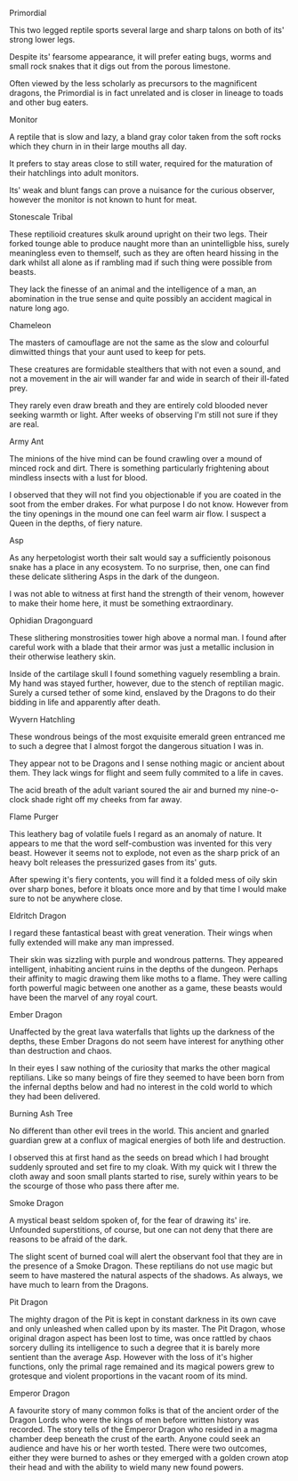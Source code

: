 Primordial

This two legged reptile sports
several large and sharp talons
on both of its' strong lower legs.

Despite its' fearsome appearance,
it will prefer eating bugs, worms
and small rock snakes that it digs
out from the porous limestone.

Often viewed by the less
scholarly as precursors to the
magnificent dragons, the
Primordial is in fact unrelated
and is closer in lineage to
toads and other bug eaters.






Monitor

A reptile that is slow and lazy,
a bland gray color taken from
the soft rocks which they churn
in in their large mouths all day.

It prefers to stay areas close to
still water, required for the
maturation of their hatchlings
into adult monitors.

Its' weak and blunt fangs can
prove a nuisance for the curious
observer, however the monitor
is not known to hunt for meat.






Stonescale Tribal

These reptilioid creatures skulk
around upright on their two legs.
Their forked tounge able to
produce naught more than
an unintelligble hiss, surely
meaningless even to themself,
such as they are often heard
hissing in the dark whilst all alone
as if rambling mad if such thing
were possible from beasts.

They lack the finesse of an animal
and the intelligence of a man, an
abomination in the true sense
and quite possibly an accident
magical in nature long ago.







Chameleon

The masters of camouflage are
not the same as the slow and
colourful dimwitted things that
your aunt used to keep for pets.

These creatures are formidable
stealthers that with not even
a sound, and not a movement
in the air will wander far and wide
in search of their ill-fated prey.

They rarely even draw breath
and they are entirely cold blooded
never seeking warmth or light.
After weeks of observing I'm
still not sure if they are real.






Army Ant

The minions of the hive mind
can be found crawling over
a mound of minced rock and dirt.
There is something particularly
frightening about mindless
insects with a lust for blood.

I observed that they will not
find you objectionable if you
are coated in the soot from
the ember drakes. For what
purpose I do not know. However
from the tiny openings in
the mound one can feel warm air
flow. I suspect a Queen
in the depths, of fiery nature.






Asp

As any herpetologist worth
their salt would say
a sufficiently poisonous
snake has a place in any
ecosystem. To no surprise,
then, one can find these
delicate slithering Asps
in the dark of the dungeon.

I was not able to
witness at first hand the
strength of their venom,
however to make their
home here, it must be
something extraordinary.






Ophidian Dragonguard

These slithering monstrosities
tower high above a normal man.
I found after careful work with
a blade that their armor was
just a metallic inclusion in
their otherwise leathery skin.

Inside of the cartilage skull I
found something vaguely
resembling a brain. My hand was
stayed further, however, due
to the stench of reptilian magic.
Surely a cursed tether of some
kind, enslaved by the Dragons
to do their bidding in life and
apparently after death.






Wyvern Hatchling

These wondrous beings of
the most exquisite emerald
green entranced me to such
a degree that I almost forgot
the dangerous situation I was in.

They appear not to be Dragons
and I sense nothing magic or
ancient about them. They lack
wings for flight and seem
fully commited to a life in caves.

The acid breath of the adult
variant soured the air and burned
my nine-o-clock shade right
off my cheeks from far away.






Flame Purger

This leathery bag of volatile
fuels I regard as an anomaly
of nature. It appears to me
that the word self-combustion
was invented for this very beast.
However it seems not to explode,
not even as the sharp prick
of an heavy bolt releases the
pressurized gases from its' guts.

After spewing it's fiery contents,
you will find it a folded mess
of oily skin over sharp bones,
before it bloats once more and
by that time I would make sure
to not be anywhere close.






Eldritch Dragon

I regard these fantastical beast
with great veneration. Their
wings when fully extended
will make any man impressed.

Their skin was sizzling with purple
and wondrous patterns. They
appeared intelligent, inhabiting
ancient ruins in the depths of
the dungeon. Perhaps their affinity
to magic drawing them like
moths to a flame. They were
calling forth powerful magic
between one another as a game,
these beasts would have been
the marvel of any royal court.






Ember Dragon

Unaffected by the great
lava waterfalls that lights up
the darkness of the depths,
these Ember Dragons do not seem
have interest for anything
other than destruction and chaos.

In their eyes I saw nothing
of the curiosity that marks
the other magical reptilians.
Like so many beings of fire they
seemed to have been born from
the infernal depths below and
had no interest in the cold
world to which they had been
delivered.






Burning Ash Tree

No different than other evil
trees in the world. This ancient
and gnarled guardian grew at
a conflux of magical energies
of both life and destruction.

I observed this at first hand as
the seeds on bread which
I had brought suddenly sprouted
and set fire to my cloak.
With my quick wit I threw
the cloth away and soon small
plants started to rise,
surely within years to be
the scourge of those who
pass there after me.






Smoke Dragon

A mystical beast seldom spoken
of, for the fear of drawing its'
ire. Unfounded superstitions,
of course, but one can not
deny that there are reasons
to be afraid of the dark.

The slight scent of burned coal
will alert the observant fool
that they are in the presence
of a Smoke Dragon. These
reptilians do not use magic but
seem to have mastered the
natural aspects of the shadows.
As always, we have much to
learn from the Dragons.






Pit Dragon

The mighty dragon of the Pit
is kept in constant darkness in
its own cave and only unleashed
when called upon by its master.
The Pit Dragon, whose original
dragon aspect has been lost to
time, was once rattled by chaos
sorcery dulling its intelligence
to such a degree that it is
barely more sentient than
the average Asp. However with
the loss of it's higher functions,
only the primal rage remained
and its magical powers grew to
grotesque and violent proportions
in the vacant room of its mind.






Emperor Dragon

A favourite story of many common
folks is that of the ancient order
of the Dragon Lords who were
the kings of men before written
history was recorded. The story
tells of the Emperor Dragon who
resided in a magma chamber deep
beneath the crust of the earth.
Anyone could seek an audience
and have his or her worth tested.
There were two outcomes, either
they were burned to ashes or
they emerged with a golden
crown atop their head and with
the ability to wield many new
found powers.

